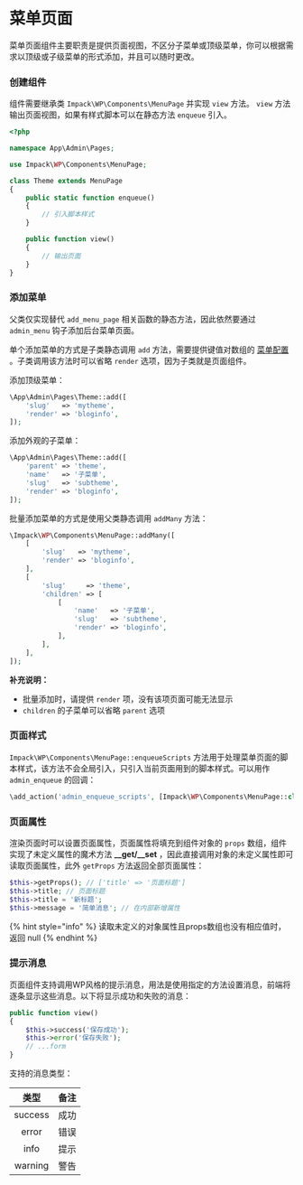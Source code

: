 # 菜单页面

菜单页面组件主要职责是提供页面视图，不区分子菜单或顶级菜单，你可以根据需求以顶级或子级菜单的形式添加，并且可以随时更改。

### 创建组件

组件需要继承类 `Impack\WP\Components\MenuPage` 并实现 `view` 方法。 `view` 方法输出页面视图，如果有样式脚本可以在静态方法 `enqueue` 引入。

```php
<?php

namespace App\Admin\Pages;

use Impack\WP\Components\MenuPage;

class Theme extends MenuPage
{
    public static function enqueue()
    {
        // 引入脚本样式
    }

    public function view()
    {
        // 输出页面
    }
}
```

### 添加菜单

父类仅实现替代 `add_menu_page` 相关函数的静态方法，因此依然要通过 `admin_menu` 钩子添加后台菜单页面。

单个添加菜单的方式是子类静态调用 `add` 方法，需要提供键值对数组的 [菜单配置](../cai-dan-ye-mian.md#cai-dan-ye-pei-zhi-xiang) 。子类调用该方法时可以省略 `render` 选项，因为子类就是页面组件。

添加顶级菜单：

```php
\App\Admin\Pages\Theme::add([
    'slug'   => 'mytheme',
    'render' => 'bloginfo',
]);
```

添加外观的子菜单：

```php
\App\Admin\Pages\Theme::add([
    'parent' => 'theme',
    'name'   => '子菜单',
    'slug'   => 'subtheme',
    'render' => 'bloginfo',
]);
```

批量添加菜单的方式是使用父类静态调用 `addMany` 方法：

```php
\Impack\WP\Components\MenuPage::addMany([
    [
        'slug'   => 'mytheme',
        'render' => 'bloginfo',
    ],
    [
        'slug'     => 'theme',
        'children' => [
            [
                'name'   => '子菜单',
                'slug'   => 'subtheme',
                'render' => 'bloginfo',
            ],
        ],
    ],
]);
```

**补充说明：**

* 批量添加时，请提供 `render` 项，没有该项页面可能无法显示
* `children` 的子菜单可以省略 `parent` 选项

### 页面样式

`Impack\WP\Components\MenuPage::enqueueScripts` 方法用于处理菜单页面的脚本样式，该方法不会全局引入，只引入当前页面用到的脚本样式。可以用作 `admin_enqueue` 的回调：

```php
\add_action('admin_enqueue_scripts', [Impack\WP\Components\MenuPage::class, 'enqueueScripts']);
```

### 页面属性

渲染页面时可以设置页面属性，页面属性将填充到组件对象的 `props` 数组，组件实现了未定义属性的魔术方法 **\_\_get/\_\_set** ，因此直接调用对象的未定义属性即可读取页面属性，此外 `getProps` 方法返回全部页面属性：

```php
$this->getProps(); // ['title' => '页面标题']
$this->title; // 页面标题
$this->title = '新标题';
$this->message = '简单消息'; // 在内部新增属性
```

{% hint style="info" %}
读取未定义的对象属性且props数组也没有相应值时，返回 null
{% endhint %}

### 提示消息

页面组件支持调用WP风格的提示消息，用法是使用指定的方法设置消息，前端将逐条显示这些消息。以下将显示成功和失败的消息：

```php
public function view()
{
    $this->success('保存成功');
    $this->error('保存失败');
    // ...form
}
```

支持的消息类型：

|    类型   |  备注 |
| :-----: | :-: |
| success |  成功 |
|  error  |  错误 |
|   info  |  提示 |
| warning |  警告 |
